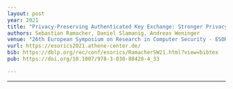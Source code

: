 ```yaml
---
layout: post
year: 2021
title: "Privacy-Preserving Authenticated Key Exchange: Stronger Privacy and Generic Constructions"
authors: Sebastian Ramacher, Daniel Slamanig, Andreas Weninger
venue: "26th European Symposium on Research in Computer Security - ESORICS 2021 (virtual)"
vurl: https://esorics2021.athene-center.de/
bib: https://dblp.org/rec/conf/esorics/RamacherSW21.html?view=bibtex
pub: https://doi.org/10.1007/978-3-030-88428-4_33

---
```


---


